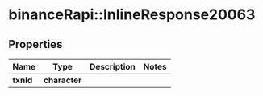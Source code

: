# binanceRapi::InlineResponse20063


## Properties
Name | Type | Description | Notes
------------ | ------------- | ------------- | -------------
**txnId** | **character** |  | 


